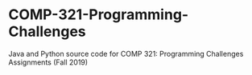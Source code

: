 # COMP-321-Programming-Challenges
Java and Python source code for COMP 321: Programming Challenges Assignments (Fall 2019)
